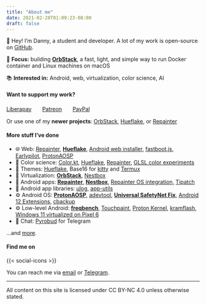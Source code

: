 ```yaml
---
title: "About me"
date: 2021-02-28T01:09:23-08:00
draft: false
---
```


👋 Hey! I’m Danny, a student and developer. A lot of my work is open-source on [GitHub](https://github.com/kdrag0n).

🚀 **Focus:** building [**OrbStack**](https://orbstack.dev), a fast, light, and simple way to run Docker container and Linux machines on macOS

📚 **Interested in:** Android, web, virtualization, color science, AI

#### Want to support my work?

[Liberapay](https://liberapay.com/kdrag0n/)　　[Patreon](https://patreon.com/kdrag0n)　　[PayPal](https://paypal.me/kdrag0ndonate)

Or use one of my **newer projects**: [OrbStack](https://orbstack.dev/?utm_source=kdrag0n-web), [Hueflake](https://hueflake.dev/?utm_source=kdrag0n-web), or [Repainter](https://repainter.app/?utm_source=kdrag0n-web)

#### More stuff I’ve done

- 🌐 Web: [Repainter](https://repainter.app/?utm_source=kdrag0n-web), [**Hueflake**](https://hueflake.dev/?utm_source=kdrag0n-web), [Android web installer](https://github.com/kdrag0n/android-webinstall), [fastboot.js](https://github.com/kdrag0n/fastboot.js), [Earlypilot](https://github.com/kdrag0n/earlypilot), [ProtonAOSP](https://protonaosp.org/?utm_source=kdrag0n-web)
- 🌈 Color science: [Color.kt](https://github.com/kdrag0n/colorkt), [Hueflake](https://hueflake.dev/?utm_source=kdrag0n-web), [Repainter](https://repainter.app/?utm_source=kdrag0n-web), [GLSL color experiments](https://github.com/kdrag0n/glcolortest)
- 🎨 Themes: [Hueflake](https://hueflake.dev), Base16 for [kitty](https://github.com/kdrag0n/base16-kitty) and [Termux](https://github.com/kdrag0n/base16-termux)
- 🤖 Virtualization: [**OrbStack**](https://orbstack.dev), [Nestbox](https://www.patreon.com/posts/74333551)
- 📱 Android apps: [**Repainter**](https://repainter.app/play), [**Nestbox**](https://www.patreon.com/posts/74333551), [Repainter OS integration](https://github.com/kdrag0n/android_packages_apps_RepainterServicePriv), [Tipatch](https://github.com/kdrag0n/tipatch)
- 🧩 Android app libraries: [µlog](https://github.com/kdrag0n/ulog), [app-utils](https://github.com/kdrag0n/app-utils)
- ⚙️ Android OS: [**ProtonAOSP**](https://github.com/ProtonAOSP), [adevtool](https://github.com/kdrag0n/adevtool), [**Universal SafetyNet Fix**](https://github.com/kdrag0n/safetynet-fix), [Android 12 Extensions](https://github.com/kdrag0n/android12-extensions), [cbackup](https://github.com/kdrag0n/cbackup)
- ⚙️ Low-level Android: [**freqbench**](https://github.com/kdrag0n/freqbench), [Touchpaint](https://github.com/kdrag0n/touchpaint), [Proton Kernel](https://github.com/kdrag0n/proton_kernel_redbull), [kramflash](https://github.com/kdrag0n/kramflash), [Windows 11 virtualized on Pixel 6](https://twitter.com/kdrag0n/status/1492754683445669893)
- 💬 Chat: [Pyrobud](https://github.com/kdrag0n/pyrobud) for Telegram

...and [more](https://github.com/kdrag0n?tab=repositories&q=&type=source&language=&sort=).

#### Find me on

{{< social-icons >}}

You can reach me via [email](mailto:hi+webabout@kdrag0n.dev) or [Telegram](https://t.me/kdrag0n).

---

All content on this site is licensed under CC BY-NC 4.0 unless otherwise stated.

